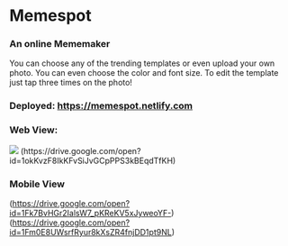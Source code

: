 # Memespot

### An online Mememaker

You can choose any of the trending templates or even upload your own photo.
You can even choose the color and font size.
To edit the template just tap three times on the photo!

### Deployed: https://memespot.netlify.com

### Web View:

<img src="https://drive.google.com/open?id=1oPr9ZnO6ukwwZh9CkklDmGMZ4i3n1bKv" >
(https://drive.google.com/open?id=1okKvzF8IkKFvSiJvGCpPPS3kBEqdTfKH)

### Mobile View

(https://drive.google.com/open?id=1Fk7BvHGr2IalsW7_pKReKV5xJyweoYF-)
(https://drive.google.com/open?id=1Fm0E8UWsrfRyur8kXsZR4fnjDD1pt9NL)
